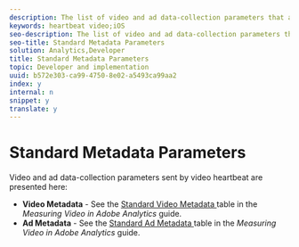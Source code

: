 ```yaml
---
description: The list of video and ad data-collection parameters that are sent by video heartbeat.
keywords: heartbeat video;iOS
seo-description: The list of video and ad data-collection parameters that are sent by video heartbeat.
seo-title: Standard Metadata Parameters
solution: Analytics,Developer
title: Standard Metadata Parameters
topic: Developer and implementation
uuid: b572e303-ca99-4750-8e02-a5493ca99aa2
index: y
internal: n
snippet: y
translate: y
---
```


# Standard Metadata Parameters

Video and ad data-collection parameters sent by video heartbeat are presented here: 

* **Video Metadata** - See the [ Standard Video Metadata ](https://marketing.adobe.com/resources/help/en_US/sc/appmeasurement/hbvideo/r_vhl_video-params.html) table in the *Measuring Video in Adobe Analytics* guide.
* **Ad Metadata** - See the [ Standard Ad Metadata ](https://marketing.adobe.com/resources/help/en_US/sc/appmeasurement/hbvideo/r_vhl_ad-params2.html) table in the *Measuring Video in Adobe Analytics* guide.

<!-- <ul id="ul_w4h_1gr_y1b"> 
 <li><b>Video metadata keys API Reference</b> - <span class="codeph"> MediaHeartbeat.VideoMetadataKeys </span></li> 
 <li><b>Ad metadata keys API Reference</b> - <span class="codeph"> MediaHeartbeat.AdMetadataKeys </span> </li> 
</ul> -->

<!-- <table id="table_E850D72BEB73432B95345252C356DFD9"> 
 <tgroup cols="4"> 
  <colspec colnum="1" colname="col2" colwidth="*" /> 
  <colspec colnum="2" colname="col3" colwidth="*" /> 
  <colspec colname="col03" colnum="3" colwidth="1.33*" /> 
  <colspec colnum="4" colname="col5" colwidth="*" /> 
  <thead> 
   <tr> 
    <th colname="col2" class="entry"> Name </th> 
    <th colname="col3" class="entry"> Context data key </th> 
    <th colname="col03" class="entry"> Description </th> 
    <th colname="col5" class="entry"> Metadata key name </th> 
   </tr> 
  </thead> 
  <tbody> 
   <tr> 
    <td colname="col2"> Show </td> 
    <td colname="col3"> <span class="codeph"> a.media.show </span> </td> 
    <td colname="col03"> <p>Data type: String </p> </td> 
    <td colname="col5"> <span class="codeph"> SHOW </span> </td> 
   </tr> 
   <tr> 
    <td colname="col2"> Season </td> 
    <td colname="col3"> <span class="codeph"> a.media.season </span> </td> 
    <td colname="col03"> <p>Data type: String </p> </td> 
    <td colname="col5"> <span class="codeph"> SEASON </span> </td> 
   </tr> 
   <tr> 
    <td colname="col2"> Episode </td> 
    <td colname="col3"> <span class="codeph"> a.media.episode </span> </td> 
    <td colname="col03"> <p>Data type: String </p> </td> 
    <td colname="col5"> <span class="codeph"> EPISODE </span> </td> 
   </tr> 
   <tr> 
    <td colname="col2"> Asset ID </td> 
    <td colname="col3"> <span class="codeph"> a.media.asset </span> </td> 
    <td colname="col03"> <p>This is the <span class="codeph"> TMS_ID </span>, an industry standard ID to identify a piece of TV/video content. TMS = Tribune Media Service, which is now known as Gracenote. </p> <p>Data type: String </p> </td> 
    <td colname="col5"> <span class="codeph"> ASSET_ID </span> </td> 
   </tr> 
   <tr> 
    <td colname="col2"> Genre </td> 
    <td colname="col3"> <span class="codeph"> a.media.genre </span> </td> 
    <td colname="col03"> <p>Data type: String </p> </td> 
    <td colname="col5"> <span class="codeph"> GENRE </span> </td> 
   </tr> 
   <tr> 
    <td colname="col2"> First air date </td> 
    <td colname="col3"> <span class="codeph"> a.media.airDate </span> </td> 
    <td colname="col03"> <p>Original TV air date of the asset. </p> <p>Data type: String </p> </td> 
    <td colname="col5"> <span class="codeph"> FIRST_AIR_DATE </span> </td> 
   </tr> 
   <tr> 
    <td colname="col2"> First Digital Date </td> 
    <td colname="col3"> <span class="codeph"> a.media.digitalDate </span> </td> 
    <td colname="col03"> <p>First date when this video asset was available on Digital. </p> <p>Data type: String </p> </td> 
    <td colname="col5"> <span class="codeph"> FIRST_DIGITAL_DATA </span> </td> 
   </tr> 
   <tr> 
    <td colname="col2"> Content Rating </td> 
    <td colname="col3"> <span class="codeph"> a.media.rating </span> </td> 
    <td colname="col03"> <p>Data type: String </p> </td> 
    <td colname="col5"> <span class="codeph"> RATING </span> </td> 
   </tr> 
   <tr> 
    <td colname="col2"> Originator </td> 
    <td colname="col3"> <span class="codeph"> a.media.originator </span> </td> 
    <td colname="col03"> <p>Data type: String </p> </td> 
    <td colname="col5"> <span class="codeph"> ORIGINATOR </span> </td> 
   </tr> 
   <tr> 
    <td colname="col2"> Network </td> 
    <td colname="col3"> <span class="codeph"> a.media.network </span> </td> 
    <td colname="col03"> <p>Data type: String </p> </td> 
    <td colname="col5"> <span class="codeph"> NETWORK </span> </td> 
   </tr> 
   <tr> 
    <td colname="col2"> Show type </td> 
    <td colname="col3"> <span class="codeph"> a.media.type </span> </td> 
    <td colname="col03"> <p>Data type: String </p> </td> 
    <td colname="col5"> <span class="codeph"> SHOW_TYPE </span> </td> 
   </tr> 
   <tr> 
    <td colname="col2"> Ad Loads </td> 
    <td colname="col3"> <span class="codeph"> a.media.adLoad </span> </td> 
    <td colname="col03"> <p>Data type: String </p> </td> 
    <td colname="col5"> <span class="codeph"> AD_LOAD </span> </td> 
   </tr> 
   <tr> 
    <td colname="col2"> MVPD </td> 
    <td colname="col3"> <span class="codeph"> a.media.pass.mvpd </span> </td> 
    <td colname="col03"> <p>Data type: String </p> </td> 
    <td colname="col5"> <span class="codeph"> MVPD </span> </td> 
   </tr> 
   <tr> 
    <td colname="col2"> Authorized </td> 
    <td colname="col3"> <span class="codeph"> a.media.pass.auth </span> </td> 
    <td colname="col03"> <p>Data type: String </p> </td> 
    <td colname="col5"> <span class="codeph"> AUTHORIZED </span> </td> 
   </tr> 
   <tr> 
    <td colname="col2"> Day Part </td> 
    <td colname="col3"> <span class="codeph"> a.media.dayPart </span> </td> 
    <td colname="col03"> <p>Data type: String </p> </td> 
    <td colname="col5"> <span class="codeph"> DAY_PART </span> </td> 
   </tr> 
   <tr> 
    <td colname="col2"> Feed Type </td> 
    <td colname="col3"> <span class="codeph"> a.media.feed </span> </td> 
    <td colname="col03"> <p>This determines the type of feed. For example, for living programming, the feed types are <i>East HD</i> or <i>West HD</i>. </p> <p>Data type: String </p> </td> 
    <td colname="col5"> <span class="codeph"> FEED </span> </td> 
   </tr> 
   <tr> 
    <td colname="col2"> Stream Format </td> 
    <td colname="col3"> <span class="codeph"> a.media.format </span> </td> 
    <td colname="col03"> <p>Clip Classification. If the content is a full episode, pass a value of <span class="codeph"> 1 </span>; otherwise pass a value of <span class="codeph"> 0 </span>. The default value is <span class="codeph"> 0 </span>. </p> <p>Data type: String </p> </td> 
    <td colname="col5"> <span class="codeph"> STREAM_FORMAT </span> </td> 
   </tr> 
  </tbody> 
 </tgroup> 
</table> -->

<!-- <table id="table_440B69BE019745C3A45D1B8C3AF83C06"> 
 <tgroup cols="4"> 
  <colspec colnum="1" colname="col2" colwidth="1.00*" /> 
  <colspec colnum="2" colname="col3" colwidth="1.34*" /> 
  <colspec colname="col03" colnum="3" colwidth="1.98*" /> 
  <colspec colnum="4" colname="col5" colwidth="1.82*" /> 
  <thead> 
   <tr> 
    <th colname="col2" class="entry"> Property name </th> 
    <th colname="col3" class="entry"> Context data key </th> 
    <th colname="col03" class="entry"> Description </th> 
    <th colname="col5" class="entry"> Metadata key name </th> 
   </tr> 
  </thead> 
  <tbody> 
   <tr> 
    <td colname="col2"> Advertiser </td> 
    <td colname="col3"> <span class="codeph"> a.media.ad.advertiser </span> </td> 
    <td colname="col03" valign="middle"> <p>The company or brand whose product is featured in the ad. </p> <p>Data Type: String </p> </td> 
    <td colname="col5"> <span class="codeph"> ADVERTISER </span> </td> 
   </tr> 
   <tr> 
    <td colname="col2"> Campaign ID </td> 
    <td colname="col3"> <span class="codeph"> a.media.ad.campaign </span> </td> 
    <td colname="col03"> <p>Client paramaters. </p> <p>Data Type: String </p> </td> 
    <td colname="col5"> <span class="codeph"> CAMPAIGN_ID </span> </td> 
   </tr> 
   <tr> 
    <td colname="col2"> Creative ID </td> 
    <td colname="col3"> <span class="codeph"> a.media.ad.creative </span> </td> 
    <td colname="col03" valign="middle"> <p>Client paramaters. </p> <p>Data Type: String </p> </td> 
    <td colname="col5"> <span class="codeph"> CREATIVE_ID </span> </td> 
   </tr> 
   <tr> 
    <td colname="col2"> Placement ID </td> 
    <td colname="col3"> <span class="codeph"> a.media.ad.placement </span> </td> 
    <td colname="col03" align="left"> <p>Client paramaters. </p> <p>Data Type: String </p> </td> 
    <td colname="col5"> <span class="codeph"> PLACEMENT_ID </span> </td> 
   </tr> 
   <tr> 
    <td colname="col2"> Site ID </td> 
    <td colname="col3"> <span class="codeph"> a.media.ad.site </span> </td> 
    <td colname="col03"> <p>Client paramaters. </p> <p>Data Type: String </p> </td> 
    <td colname="col5"> <span class="codeph"> SITE_ID </span> </td> 
   </tr> 
   <tr> 
    <td colname="col2"> Creative URL </td> 
    <td colname="col3"> <span class="codeph"> a.media.ad.creativeURL </span> </td> 
    <td colname="col03"> <p>The URL of the creative or ad that is being delivered. </p> <p>Data Type: String </p> </td> 
    <td colname="col5"> <span class="codeph"> CREATIVE_URL </span> </td> 
   </tr> 
  </tbody> 
 </tgroup> 
</table> -->
